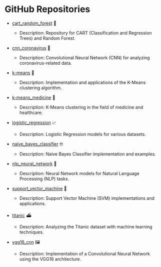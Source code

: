 # GitHub Repositories

- [cart_random_forest](https://github.com/Vadiksimf/notebooks/tree/main/cart_random_forest) 🌳
   - Description: Repository for CART (Classification and Regression Trees) and Random Forest.

- [cnn_coronavirus](https://github.com/Vadiksimf/notebooks/tree/main/cnn_coronavirus) 🦠
   - Description: Convolutional Neural Network (CNN) for analyzing coronavirus-related data.

- [k-means](https://github.com/Vadiksimf/notebooks/tree/main/k-means) 🧮
   - Description: Implementation and applications of the K-Means clustering algorithm.

- [k-means_medicine](https://github.com/Vadiksimf/notebooks/tree/main/k-means_medicine) 💊
   - Description: K-Means clustering in the field of medicine and healthcare.

- [logistic_regression](https://github.com/Vadiksimf/notebooks/tree/main/logistic_regression) 📈
   - Description: Logistic Regression models for various datasets.

- [naive_bayes_classifier](https://github.com/Vadiksimf/notebooks/tree/main/naive_bayes_classifier) 🤓
   - Description: Naive Bayes Classifier implementation and examples.

- [nlp_neural_network](https://github.com/Vadiksimf/notebooks/tree/main/nlp_neural_network) 🧠
   - Description: Neural Network models for Natural Language Processing (NLP) tasks.

- [support_vector_machine](https://github.com/Vadiksimf/notebooks/tree/main/support_vector_machine) 🤖
   - Description: Support Vector Machine (SVM) implementations and applications.

- [titanic](https://github.com/Vadiksimf/notebooks/tree/main/titanic) ⛴️
   - Description: Analyzing the Titanic dataset with machine learning techniques.

- [vgg16_cnn](https://github.com/Vadiksimf/notebooks/tree/main/vgg16_cnn) 🖼️
   - Description: Implementation of a Convolutional Neural Network using the VGG16 architecture.
